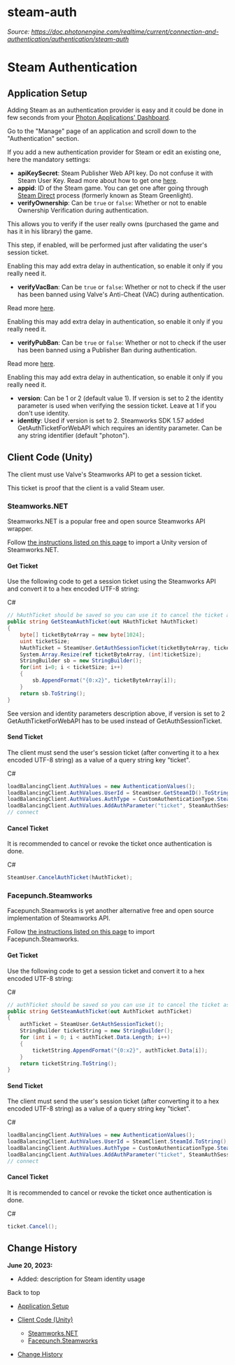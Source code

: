 # steam-auth

_Source: https://doc.photonengine.com/realtime/current/connection-and-authentication/authentication/steam-auth_

# Steam Authentication

## Application Setup

Adding Steam as an authentication provider is easy and it could be done in few seconds from your [Photon Applications' Dashboard](https://dashboard.photonengine.com).

Go to the "Manage" page of an application and scroll down to the "Authentication" section.

If you add a new authentication provider for Steam or edit an existing one, here the mandatory settings:

- **apiKeySecret**: Steam Publisher Web API key. Do not confuse it with Steam User Key. Read more about how to get one [here](https://partner.steamgames.com/doc/webapi_overview/auth#create-publisher-key).
- **appid**: ID of the Steam game. You can get one after going through [Steam Direct](https://partner.steamgames.com/steamdirect) process (formerly known as Steam Greenlight).
- **verifyOwnership**: Can be `true` or `false`: Whether or not to enable Ownership Verification during authentication.


This allows you to verify if the user really owns (purchased the game and has it in his library) the game.


This step, if enabled, will be performed just after validating the user's session ticket.


Enabling this may add extra delay in authentication, so enable it only if you really need it.
- **verifyVacBan**: Can be `true` or `false`: Whether or not to check if the user has been banned using Valve's Anti-Cheat (VAC) during authentication.


Read more [here](https://partner.steamgames.com/doc/features/anticheat).


Enabling this may add extra delay in authentication, so enable it only if you really need it.
- **verifyPubBan**: Can be `true` or `false`: Whether or not to check if the user has been banned using a Publisher Ban during authentication.


Read more [here](https://partner.steamgames.com/doc/features/anticheat).


Enabling this may add extra delay in authentication, so enable it only if you really need it.
- **version**: Can be 1 or 2 (default value 1). If version is set to 2 the identity parameter is used when verifying the session ticket. Leave at 1 if you don't use identity.
- **identity**: Used if version is set to 2. Steamworks SDK 1.57 added GetAuthTicketForWebAPI which requires an identity parameter. Can be any string identifier (default "photon").

## Client Code (Unity)

The client must use Valve's Steamworks API to get a session ticket.

This ticket is proof that the client is a valid Steam user.

### Steamworks.NET

Steamworks.NET is a popular free and open source Steamworks API wrapper.

Follow [the instructions listed on this page](https://Steamworks.github.io/installation/#unity-instructions) to import a Unity version of Steamworks.NET.

#### Get Ticket

Use the following code to get a session ticket using the Steamworks API and convert it to a hex encoded UTF-8 string:

C#

```csharp
// hAuthTicket should be saved so you can use it to cancel the ticket as soon as you are done with it
public string GetSteamAuthTicket(out HAuthTicket hAuthTicket)
{
    byte[] ticketByteArray = new byte[1024];
    uint ticketSize;
    hAuthTicket = SteamUser.GetAuthSessionTicket(ticketByteArray, ticketByteArray.Length, out ticketSize);
    System.Array.Resize(ref ticketByteArray, (int)ticketSize);
    StringBuilder sb = new StringBuilder();
    for(int i=0; i < ticketSize; i++)
    {
        sb.AppendFormat("{0:x2}", ticketByteArray[i]);
    }
    return sb.ToString();
}

```

See version and identity parameters description above, if version is set to 2 GetAuthTicketForWebAPI has to be used instead of GetAuthSessionTicket.

#### Send Ticket

The client must send the user's session ticket (after converting it to a hex encoded UTF-8 string) as a value of a query string key "ticket".

C#

```csharp
loadBalancingClient.AuthValues = new AuthenticationValues();
loadBalancingClient.AuthValues.UserId = SteamUser.GetSteamID().ToString();
loadBalancingClient.AuthValues.AuthType = CustomAuthenticationType.Steam;
loadBalancingClient.AuthValues.AddAuthParameter("ticket", SteamAuthSessionTicket);
// connect

```

#### Cancel Ticket

It is recommended to cancel or revoke the ticket once authentication is done.

C#

```csharp
SteamUser.CancelAuthTicket(hAuthTicket);

```

### Facepunch.Steamworks

Facepunch.Steamworks is yet another alternative free and open source implementation of Steamworks API.

Follow [the instructions listed on this page](https://wiki.facepunch.com/steamworks/Installing_For_Unity) to import Facepunch.Steamworks.

#### Get Ticket

Use the following code to get a session ticket and convert it to a hex encoded UTF-8 string:

C#

```csharp
// authTicket should be saved so you can use it to cancel the ticket as soon as you are done with it
public string GetSteamAuthTicket(out AuthTicket authTicket)
{
    authTicket = SteamUser.GetAuthSessionTicket();
    StringBuilder ticketString = new StringBuilder();
    for (int i = 0; i < authTicket.Data.Length; i++)
    {
        ticketString.AppendFormat("{0:x2}", authTicket.Data[i]);
    }
    return ticketString.ToString();
}

```

#### Send Ticket

The client must send the user's session ticket (after converting it to a hex encoded UTF-8 string) as a value of a query string key "ticket".

C#

```csharp
loadBalancingClient.AuthValues = new AuthenticationValues();
loadBalancingClient.AuthValues.UserId = SteamClient.SteamId.ToString();
loadBalancingClient.AuthValues.AuthType = CustomAuthenticationType.Steam;
loadBalancingClient.AuthValues.AddAuthParameter("ticket", SteamAuthSessionTicket);
// connect

```

#### Cancel Ticket

It is recommended to cancel or revoke the ticket once authentication is done.

C#

```csharp
ticket.Cancel();

```

## Change History

**June 20, 2023:**

- Added: description for Steam identity usage

Back to top

- [Application Setup](#application-setup)
- [Client Code (Unity)](#client-code-unity)

  - [Steamworks.NET](#steamworks.net)
  - [Facepunch.Steamworks](#facepunch.steamworks)

- [Change History](#change-history)